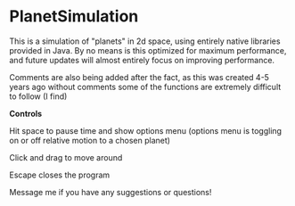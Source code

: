 PlanetSimulation
================

This is a simulation of "planets" in 2d space, using entirely native libraries provided in Java.
By no means is this optimized for maximum performance, and future updates will almost entirely focus on improving performance.

Comments are also being added after the fact, as this was created 4-5 years ago without comments some of the functions are extremely difficult to follow (I find)

**Controls**

Hit space to pause time and show options menu (options menu is toggling on or off relative motion to a chosen planet)

Click and drag to move around

Escape closes the program

Message me if you have any suggestions or questions!
